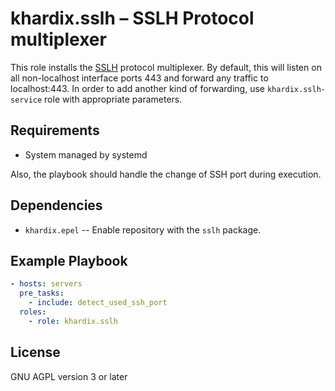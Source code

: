 # khardix.sslh – SSLH Protocol multiplexer

This role installs the [SSLH](http://www.rutschle.net/tech/sslh/README.html) protocol multiplexer.
By default, this will listen on all non-localhost interface ports 443 and forward any traffic to localhost:443.
In order to add another kind of forwarding, use `khardix.sslh-service` role with appropriate parameters.

## Requirements

-   System managed by systemd

Also, the playbook should handle the change of SSH port during execution.

## Dependencies

-   `khardix.epel` -- Enable repository with the `sslh` package.

## Example Playbook

```yaml
- hosts: servers
  pre_tasks:
    - include: detect_used_ssh_port
  roles:
    - role: khardix.sslh
```

## License

GNU AGPL version 3 or later
